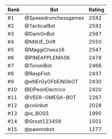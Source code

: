 Rank|Bot|Rating
---|---|---
#1|@Speeedrunchessgames|2582
#2|@TacticalBot|2582
#3|@DarkOnBot|2567
#4|@NNUE_Drift|2550
#5|@MaggiChess16|2547
#6|@PINEAPPLEMASK|2478
#7|@ToromBot|2466
#8|@RaspFish|2437
#9|@eNErGyOFbEiNGbOT|2430
#10|@ElPeonElectrico|2420
#11|@VEER-OMEGA-BOT|2267
#12|@colinbot|2028
#13|@is_BOSS|1895
#14|@Groot123456|1501
#15|@pawnrobot|1277
